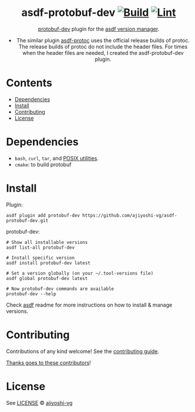<div align="center">

# asdf-protobuf-dev [![Build](https://github.com/ajiyoshi-vg/asdf-protobuf-dev/actions/workflows/build.yml/badge.svg)](https://github.com/ajiyoshi-vg/asdf-protobuf-dev/actions/workflows/build.yml) [![Lint](https://github.com/ajiyoshi-vg/asdf-protobuf-dev/actions/workflows/lint.yml/badge.svg)](https://github.com/ajiyoshi-vg/asdf-protobuf-dev/actions/workflows/lint.yml)

[protobuf-dev](https://github.com/ajiyoshi-vg/asdf-protobuf-dev) plugin for the [asdf version manager](https://asdf-vm.com).

* The similar plugin [asdf-protoc](https://github.com/paxosglobal/asdf-protoc) uses the official release builds of protoc. The release builds of protoc do not include the header files. For times when the header files are needed, I created the asdf-protobuf-dev plugin.

</div>

# Contents

- [Dependencies](#dependencies)
- [Install](#install)
- [Contributing](#contributing)
- [License](#license)

# Dependencies

- `bash`, `curl`, `tar`, and [POSIX utilities](https://pubs.opengroup.org/onlinepubs/9699919799/idx/utilities.html).
- `cmake`: to build protobuf

# Install

Plugin:

```shell
asdf plugin add protobuf-dev https://github.com/ajiyoshi-vg/asdf-protobuf-dev.git
```

protobuf-dev:

```shell
# Show all installable versions
asdf list-all protobuf-dev

# Install specific version
asdf install protobuf-dev latest

# Set a version globally (on your ~/.tool-versions file)
asdf global protobuf-dev latest

# Now protobuf-dev commands are available
protobuf-dev --help
```

Check [asdf](https://github.com/asdf-vm/asdf) readme for more instructions on how to
install & manage versions.

# Contributing

Contributions of any kind welcome! See the [contributing guide](contributing.md).

[Thanks goes to these contributors](https://github.com/ajiyoshi-vg/asdf-protobuf-dev/graphs/contributors)!

# License

See [LICENSE](LICENSE) © [ajiyoshi-vg](https://github.com/ajiyoshi-vg/)
